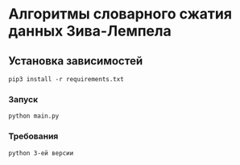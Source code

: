 # Алгоритмы словарного сжатия данных Зива-Лемпела

## Установка зависимостей
```
pip3 install -r requirements.txt
```

### Запуск
```
python main.py
```

### Требования
```
python 3-ей версии
